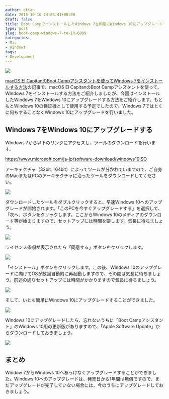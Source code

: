 ```yaml
---
author: ottan
date: 2015-10-10 14:03:41+00:00
draft: false
title: Boot CampでインストールしたWindows 7を即座にWindows 10にアップグレードする方法
type: post
slug: boot-camp-windows-7-to-10-6809
categories:
- Mac
- Windows
tags:
- Development
---
```


![](/uploads/2015/10/151010-56191ac418bfc.jpg)






[macOS El CapitanのBoot Campアシスタントを使ってWindows 7をインストールする方法](/el-capitan-bootcamp-2774/)の記事で、macOS El CapitanのBoot Campアシスタントを使って、Windows 7をインストールする方法をご紹介しましたが、今回はインストールしたWindows 7をWindows 10にアップグレードする方法をご紹介します。もともとWindows 10の検証機として使用する予定でしたので、Windows 7ではとくに何もすることなくWindows 10にアップグレードを行いました。





## Windows 7をWindows 10にアップグレードする





Windows 7から以下のリンクにアクセスし、ツールのダウンロードを行います。



https://www.microsoft.com/ja-jp/software-download/windows10ISO



アーキテクチャ（32bit／64bit）によってツールが分かれていますので、ご自身のMacまたはPCのアーキテクチャに沿ったツールをダウンロードしてください。





![](/uploads/2015/10/151010-56191810cb06e-1.png)






ダウンロードしたツールをダブルクリックすると、早速Windows 10へのアップグレードが開始されます。「このPCを今すぐアップグレードする」を選択して、「次へ」ボタンをクリックします。ここからWindows 10のメディアのダウンロード等が始まりますので、セットアップには時間を要します。気長に待ちましょう。





![](/uploads/2015/10/151010-561918120f490.png)






ライセンス条項が表示されたら「同意する」ボタンをクリックします。





![](/uploads/2015/10/151010-561918139f93c.png)






「インストール」ボタンをクリックします。この後、Windows 10のアップグレードに向けてOSが数回自動的に再起動しますので、その間は気長に待ちましょう。前述の通りセットアップには時間がかかりますので気長に待ちましょう。





![](/uploads/2015/10/151010-561918159de05.png)






そして、いとも簡単にWindows 10にアップグレードすることができました。





![](/uploads/2015/10/151010-561918173c780.png)






Windows 10にアップグレードしたら、忘れないうちに「Boot Campアシスタント」のWindows 10用の更新版がありますので、「Apple Software Update」からダウンロードしておきましょう。





![](/uploads/2015/10/151010-5619181955dd7.png)






## まとめ





Window 7からWindows 10へあっけなくアップグレードすることができました。Windows 10へのアップグレードは、発売日から1年間は無償ですので、まだアップグレードが完了していない場合には、今のうちにアップグレードしておきましょう。
